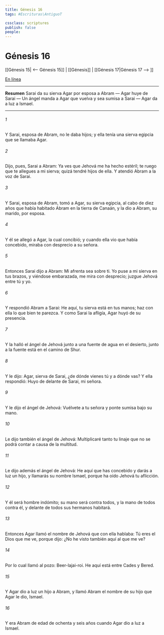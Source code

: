 ```yaml
---
title: Génesis 16
tags: #Escrituras\AntiguoT

cssclass: scriptures
publish: false
people:
---
```


# Génesis 16
[[Génesis 15| <-- Génesis 15]] | [[Génesis]] | [[Génesis 17|Génesis 17 --> ]]

[En línea](https://churchofjesuschrist.org/study/scriptures/ot/gen/16?lang=spa)

---
__Resumen__
Sarai da su sierva Agar por esposa a Abram — Agar huye de Sarai — Un ángel manda a Agar que vuelva y sea sumisa a Sarai — Agar da a luz a Ismael.

---
###### 1 
Y Sarai, esposa de Abram, no le daba hijos; y ella tenía una sierva egipcia que se llamaba Agar.

###### 2 
Dijo, pues, Sarai a Abram: Ya ves que Jehová me ha hecho estéril; te ruego que te allegues a mi sierva; quizá tendré hijos de ella. Y atendió Abram a la voz de Sarai.

###### 3 
Y Sarai, esposa de Abram, tomó a Agar, su sierva egipcia, al cabo de diez años que había habitado Abram en la tierra de Canaán, y la dio a Abram, su marido, por esposa.

###### 4 
Y él se allegó a Agar, la cual concibió; y cuando ella vio que había concebido, miraba con desprecio a su señora.

###### 5 
Entonces Sarai dijo a Abram: Mi afrenta sea sobre ti. Yo puse a mi sierva en tus brazos, y viéndose embarazada, me mira con desprecio; juzgue Jehová entre tú y yo.

###### 6 
Y respondió Abram a Sarai: He aquí, tu sierva está en tus manos; haz con ella lo que bien te parezca. Y como Sarai la afligía, Agar huyó de su presencia.

###### 7 
Y la halló el ángel de Jehová junto a una fuente de agua en el desierto, junto a la fuente  está en el camino de Shur.

###### 8 
Y le dijo: Agar, sierva de Sarai, ¿de dónde vienes tú y a dónde vas? Y ella respondió: Huyo de delante de Sarai, mi señora.

###### 9 
Y le dijo el ángel de Jehová: Vuélvete a tu señora y ponte sumisa bajo su mano.

###### 10 
Le dijo también el ángel de Jehová: Multiplicaré tanto tu linaje que no se podrá contar a causa de la multitud.

###### 11 
Le dijo además el ángel de Jehová: He aquí que has concebido y darás a luz un hijo, y llamarás su nombre Ismael, porque ha oído Jehová tu aflicción.

###### 12 
Y él será hombre indómito; su mano será contra todos, y la mano de todos contra él, y delante de todos sus hermanos habitará.

###### 13 
Entonces Agar llamó el nombre de Jehová que con ella hablaba: Tú eres el Dios que me ve, porque dijo: ¿No he visto también aquí al que me ve?

###### 14 
Por lo cual llamó al pozo: Beer-lajai-roi. He aquí está entre Cades y Bered.

###### 15 
Y Agar dio a luz un hijo a Abram, y llamó Abram el nombre de su hijo que Agar le dio, Ismael.

###### 16 
Y era Abram de edad de ochenta y seis años cuando Agar dio a luz a Ismael.

